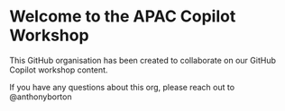 # Welcome to the APAC Copilot Workshop

This GitHub organisation has been created to collaborate on our GitHub Copilot workshop content.

If you have any questions about this org, please reach out to @anthonyborton
